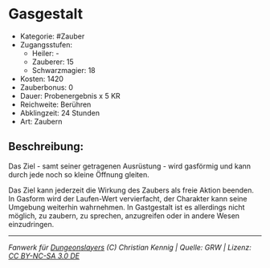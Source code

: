 # Gasgestalt

- Kategorie: #Zauber
- Zugangsstufen:
  - Heiler: -
  - Zauberer: 15
  - Schwarzmagier: 18
- Kosten: 1420
- Zauberbonus: 0
- Dauer: Probenergebnis x 5 KR
- Reichweite: Berühren
- Abklingzeit: 24 Stunden
- Art: Zaubern

## Beschreibung:

Das Ziel - samt seiner getragenen Ausrüstung - wird gasförmig und kann durch jede noch so kleine Öffnung gleiten.

Das Ziel kann jederzeit die Wirkung des Zaubers als freie Aktion beenden. In Gasform wird der Laufen-Wert vervierfacht, der Charakter kann seine Umgebung weiterhin wahrnehmen. In Gastgestalt ist es allerdings nicht möglich, zu zaubern, zu sprechen, anzugreifen oder in andere Wesen einzudringen.

---

_Fanwerk für [Dungeonslayers](https://www.dungeonslayers.net/) (C) Christian Kennig | Quelle: GRW | Lizenz: [CC BY-NC-SA 3.0 DE](https://creativecommons.org/licenses/by-nc-sa/3.0/de/)_

